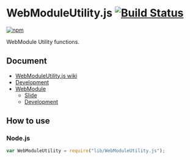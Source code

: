 # WebModuleUtility.js [![Build Status](https://travis-ci.org/uupaa/WebModuleUtility.js.png)](http://travis-ci.org/uupaa/WebModuleUtility.js)

[![npm](https://nodei.co/npm/uupaa.webmoduleutility.js.png?downloads=true&stars=true)](https://nodei.co/npm/uupaa.webmoduleutility.js/)

WebModule Utility functions.

## Document

- [WebModuleUtility.js wiki](https://github.com/uupaa/WebModuleUtility.js/wiki/WebModuleUtility)
- [Development](https://github.com/uupaa/WebModule/wiki/Development)
- [WebModule](https://github.com/uupaa/WebModule)
    - [Slide](http://uupaa.github.io/Slide/slide/WebModule/index.html)
    - [Development](https://github.com/uupaa/WebModule/wiki/Development)


## How to use

### Node.js

```js
var WebModuleUtility = require("lib/WebModuleUtility.js");

```

